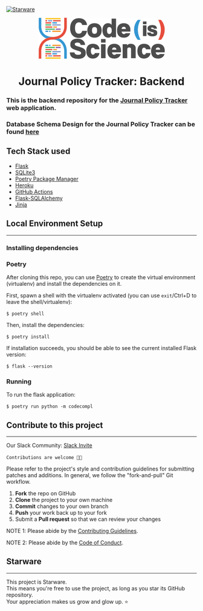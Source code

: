 [![Starware](https://img.shields.io/badge/⭐-Starware-f5a91a?labelColor=black)](https://github.com/zepfietje/starware)

<p align="center">
  <img src="logo.png">
</p>
<h1 align="center">Journal Policy Tracker: Backend</h1>

### This is the backend repository for the [Journal Policy Tracker](https://github.com/codeisscience/codecompliance-frontend) web application.

### Database Schema Design for the Journal Policy Tracker can be found [here](https://github.com/codeisscience/code-is-science/issues/62#issuecomment-686518507)

## Tech Stack used
- [Flask](https://flask.palletsprojects.com/en/2.0.x/)
- [SQLite3](https://docs.python.org/3/library/sqlite3.html)
- [Poetry Package Manager](https://python-poetry.org/)
- [Heroku](https://www.heroku.com/)
- [GitHub Actions](https://github.com/features/actions)
- [Flask-SQLAlchemy](https://flask-sqlalchemy.palletsprojects.com/en/2.x/)
- [Jinja](https://jinja.palletsprojects.com/en/3.0.x/)

## Local Environment Setup

---

### Installing dependencies

### Poetry

After cloning this repo, you can use
[Poetry](https://python-poetry.org/docs/#installation) to create the virtual
environment (virtualenv) and install the dependencies on it.

First, spawn a shell with the virtualenv activated (you can use `exit`/Ctrl+D
to leave the shell/virtualenv):

```console
$ poetry shell
```

Then, install the dependencies:

```console
$ poetry install
```

If installation succeeds, you should be able to see the current installed Flask
version:

```console
$ flask --version
```

### Running

To run the flask application:

```console
$ poetry run python -m codecompl
```

## Contribute to this project

---

Our Slack Community: [Slack Invite](https://join.slack.com/t/codeisscience/shared_invite/zt-ia30nh6t-cgGvNpYAaWHZsg9HvmuHTQ)

`Contributions are welcome 🎉🎉`

Please refer to the project's style and contribution guidelines for submitting patches and additions. In general, we follow the "fork-and-pull" Git workflow.

1. **Fork** the repo on GitHub
2. **Clone** the project to your own machine
3. **Commit** changes to your own branch
4. **Push** your work back up to your fork
5. Submit a **Pull request** so that we can review your changes

NOTE 1: Please abide by the [Contributing Guidelines](./CONTRIBUTING.md).

NOTE 2: Please abide by the [Code of Conduct](./CODE_OF_CONDUCT.md).

## Starware

---

This project is Starware.  
This means you're free to use the project, as long as you star its GitHub repository.  
Your appreciation makes us grow and glow up. ⭐
